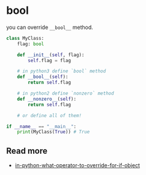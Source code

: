 # bool

you can override `__bool__` method.

```python
class MyClass:
    flag: bool

    def __init__(self, flag):
        self.flag = flag

    # in python3 define `bool` method
    def __bool__(self):
        return self.flag

    # in python2 define `nonzero` method
    def __nonzero__(self):
        return self.flag

    # or define all of them!

if __name__ == "__main__":
    print(MyClass(True)) # True
```

## Read more

- [in-python-what-operator-to-override-for-if-object](https://stackoverflow.com/questions/5288990/in-python-what-operator-to-override-for-if-object/5289320)
